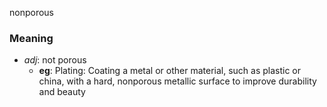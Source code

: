 nonporous
### Meaning
+ _adj_: not porous
    + __eg__: Plating: Coating a metal or other material, such as plastic or china, with a hard, nonporous metallic surface to improve durability and beauty
